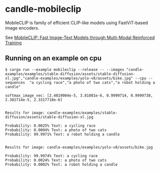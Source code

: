 # candle-mobileclip

MobileCLIP is family of efficient CLIP-like models using FastViT-based image encoders.

See [MobileCLIP: Fast Image-Text Models through Multi-Modal Reinforced Training](https://huggingface.co/papers/2311.17049)


## Running on an example on cpu

```
$ cargo run --example mobileclip --release -- --images "candle-examples/examples/stable-diffusion/assets/stable-diffusion-xl.jpg","candle-examples/examples/yolo-v8/assets/bike.jpg" --cpu --sequences  "a cycling race","a photo of two cats","a robot holding a candle"

softmax_image_vec: [2.4819004e-5, 3.81081e-6, 0.9999714, 0.9999738, 2.382714e-5, 2.3317718e-6]


Results for image: candle-examples/examples/stable-diffusion/assets/stable-diffusion-xl.jpg

Probability: 0.0025% Text: a cycling race
Probability: 0.0004% Text: a photo of two cats
Probability: 99.9971% Text: a robot holding a candle


Results for image: candle-examples/examples/yolo-v8/assets/bike.jpg

Probability: 99.9974% Text: a cycling race
Probability: 0.0024% Text: a photo of two cats
Probability: 0.0002% Text: a robot holding a candle
```

